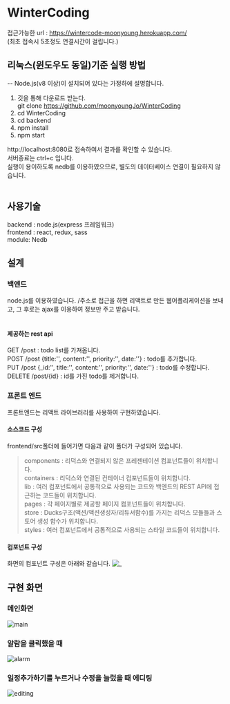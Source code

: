# WinterCoding

접근가능한 url : https://wintercode-moonyoung.herokuapp.com/
<br />(최초 접속시 5초정도 연결시간이 걸립니다.)

## 리눅스(윈도우도 동일)기준 실행 방법
-- Node.js(v8 이상)이 설치되어 있다는 가정하에 설명합니다.
1. 깃을 통해 다운로드 받는다. <br />
git clone https://github.com/moonyoungJo/WinterCoding
2. cd WinterCoding
3. cd backend
4. npm install
5. npm start

http://localhost:8080로 접속하여서 결과를 확인할 수 있습니다.<br />
서버종료는 ctrl+c 입니다.<br />
실행이 용이하도록 nedb를 이용하였으므로, 별도의 데이터베이스 연결이 필요하지 않습니다.<br />
<br />

## 사용기술
backend : node.js(express 프레임워크)<br />
frontend : react, redux, sass<br />
module: Nedb
<br />

## 설계
### 백엔드
node.js를 이용하였습니다. /주소로 접근을 하면 리액트로 만든 웹어플리케이션을 보내고, 그 후로는 ajax를 이용하여 정보만 주고 받습니다. <br />
<br />

#### 제공하는 rest api
GET /post : todo list를 가져옵니다. <br />
POST /post  {title:'', content:'', priority:'', date:''} : todo를 추가합니다. <br />
PUT /post {_id:'', title:'', content:'', priority:'', date:''} : todo를 수정합니다. <br />
DELETE /post/{id} : id를 가진 todo를 제거합니다. <br />

### 프론트 엔드
프론트엔드는 리액트 라이브러리를 사용하여 구현하였습니다.<br />

#### 소스코드 구성
frontend/src폴더에 들어가면 다음과 같이 폴더가 구성되어 있습니다. <br/>
> components : 리덕스와 연결되지 않은 프레젠테이션 컴포넌트들이 위치합니다.<br />
> containers : 리덕스와 연결된 컨테이너 컴포넌트들이 위치합니다.<br />
> lib : 여러 컴포넌트에서 공통적으로 사용되는 코드와 백엔드의 REST API에 접근하는 코드들이 위치합니다.<br />
> pages : 각 페이지별로 제공할 페이지 컴포넌트들이 위치합니다.<br />
> store : Ducks구조(액션/액션생성자/리듀서함수)를 가지는 리덕스 모듈들과 스토어 생성 함수가 위치합니다.<br />
> styles : 여러 컴포넌트에서 공통적으로 사용되는 스타일 코드들이 위치합니다.<br />

#### 컴포넌트 구성
화면의 컴포넌트 구성은 아래와 같습니다.
![_](https://user-images.githubusercontent.com/24985152/47773489-918cf100-dd2d-11e8-98f3-4f6ec526398c.png)

## 구현 화면
### 메인화면
![main](https://user-images.githubusercontent.com/24985152/47773485-8f2a9700-dd2d-11e8-8c3e-ad18137676b7.png)

### 알람을 클릭했을 때
![alarm](https://user-images.githubusercontent.com/24985152/47773472-89cd4c80-dd2d-11e8-9309-4277207fb863.png)

### 일정추가하기를 누르거나 수정을 눌렀을 때 에디팅 
![editing](https://user-images.githubusercontent.com/24985152/47773478-8c2fa680-dd2d-11e8-8b00-5f312cc09697.png)
